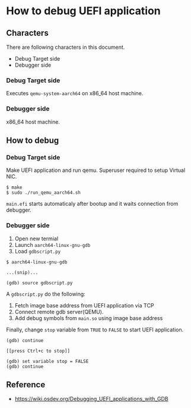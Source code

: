 # How to debug UEFI application

## Characters

There are following characters in this document.

* Debug Target side
* Debugger side

### Debug Target side

Executes ` qemu-system-aarch64 ` on x86_64 host machine.

### Debugger side

x86_64 host machine.

## How to debug

### Debug Target side

Make UEFI application and run qemu.
Superuser required to setup Virtual NIC.

```
$ make
$ sudo ./run_qemu_aarch64.sh
```

` main.efi ` starts automaticaly after bootup and it waits connection from debugger.

### Debugger side

1. Open new termial
2. Launch ` aarch64-linux-gnu-gdb `
3. Load ` gdbscript.py `


```
$ aarch64-linux-gnu-gdb

...(snip)...

(gdb) source gdbscript.py
```

A ` gdbscript.py ` do the following:

1. Fetch image base address from UEFI application via TCP
2. Connect remote gdb server(QEMU).
3. Add debug symbols from ` main.so ` using image base address


Finally, change ` stop ` variable from ` TRUE ` to `FALSE` to start UEFI application.

```
(gdb) continue

[[press Ctrl+c to stop]]

(gdb) set variable stop = FALSE
(gdb) continue
``` 


## Reference

* https://wiki.osdev.org/Debugging_UEFI_applications_with_GDB